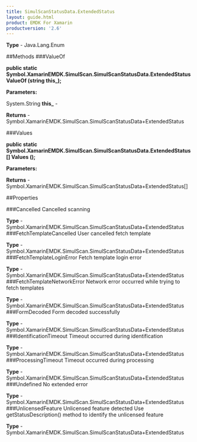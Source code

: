 ```yaml
---
title: SimulScanStatusData.ExtendedStatus
layout: guide.html
product: EMDK For Xamarin 
productversion: '2.6' 
---
```


    

**Type** - Java.Lang.Enum

##Methods
###ValueOf

**public static Symbol.XamarinEMDK.SimulScan.SimulScanStatusData.ExtendedStatus ValueOf (string this_);**


        

**Parameters:**

System.String **this_**  - 
        

**Returns** - Symbol.XamarinEMDK.SimulScan.SimulScanStatusData+ExtendedStatus

###Values

**public static Symbol.XamarinEMDK.SimulScan.SimulScanStatusData.ExtendedStatus[] Values ();**


        

**Parameters:**

**Returns** - Symbol.XamarinEMDK.SimulScan.SimulScanStatusData+ExtendedStatus[]

##Properties

###Cancelled
Cancelled scanning

**Type** - Symbol.XamarinEMDK.SimulScan.SimulScanStatusData+ExtendedStatus
###FetchTemplateCancelled
User cancelled fetch template

**Type** - Symbol.XamarinEMDK.SimulScan.SimulScanStatusData+ExtendedStatus
###FetchTemplateLoginError
Fetch template login error

**Type** - Symbol.XamarinEMDK.SimulScan.SimulScanStatusData+ExtendedStatus
###FetchTemplateNetworkError
Network error occurred while trying to fetch templates

**Type** - Symbol.XamarinEMDK.SimulScan.SimulScanStatusData+ExtendedStatus
###FormDecoded
Form decoded successfully

**Type** - Symbol.XamarinEMDK.SimulScan.SimulScanStatusData+ExtendedStatus
###IdentificationTimeout
Timeout occurred during identification

**Type** - Symbol.XamarinEMDK.SimulScan.SimulScanStatusData+ExtendedStatus
###ProcessingTimeout
Timeout occurred during processing

**Type** - Symbol.XamarinEMDK.SimulScan.SimulScanStatusData+ExtendedStatus
###Undefined
No extended error

**Type** - Symbol.XamarinEMDK.SimulScan.SimulScanStatusData+ExtendedStatus
###UnlicensedFeature
Unlicensed feature detected Use getStatusDescription() method to identify the unlicensed feature

**Type** - Symbol.XamarinEMDK.SimulScan.SimulScanStatusData+ExtendedStatus
